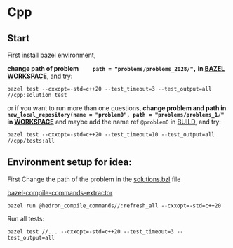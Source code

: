 # Cpp

## Start

First install bazel environment,

**change path of problem `    path = "problems/problems_2028/",` in [BAZEL WORKSPACE](../WORKSPACE)**, and try:
```shell
bazel test --cxxopt=-std=c++20 --test_timeout=3 --test_output=all //cpp:solution_test
```

or if you want to run more than one questions,
**change problem and path in `new_local_repository(name = "problem0", path = "problems/problems_1/"` in [WORKSPACE](../WORKSPACE)** and maybe add the name ref `@problem0` in [BUILD](tests/BUILD), and try:
```shell
bazel test --cxxopt=-std=c++20 --test_timeout=10 --test_output=all //cpp/tests:all
```

## Environment setup for idea:
First Change the path of the problem in the [solutions.bzl](../solutions.bzl) file

[bazel-compile-commands-extractor](https://github.com/hedronvision/bazel-compile-commands-extractor)
```shell
bazel run @hedron_compile_commands//:refresh_all --cxxopt=-std=c++20
```

Run all tests:
```shell
bazel test //... --cxxopt=-std=c++20 --test_timeout=3 --test_output=all
```
